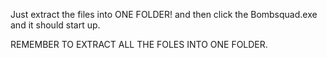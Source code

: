 Just extract the files into ONE FOLDER! and then click the Bombsquad.exe and it should start up.

REMEMBER TO EXTRACT ALL THE FOLES INTO ONE FOLDER.
